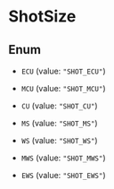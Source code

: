 
# ShotSize

## Enum


* `ECU` (value: `"SHOT_ECU"`)

* `MCU` (value: `"SHOT_MCU"`)

* `CU` (value: `"SHOT_CU"`)

* `MS` (value: `"SHOT_MS"`)

* `WS` (value: `"SHOT_WS"`)

* `MWS` (value: `"SHOT_MWS"`)

* `EWS` (value: `"SHOT_EWS"`)



